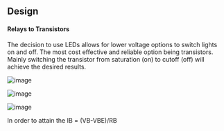 ## Design

#### Relays to Transistors

The decision to use LEDs allows for lower voltage options to switch lights on and off. The most cost effective and reliable option being transistors.
Mainly switching the transistor from saturation (on) to cutoff (off) will achieve the desired results.

![image](https://user-images.githubusercontent.com/55333859/194380885-5f858004-563a-45f3-9f11-a8600dd6bacb.png)

![image](https://user-images.githubusercontent.com/55333859/194440451-07d14b07-0c53-4258-8596-1031ad2374b0.png)

![image](https://user-images.githubusercontent.com/55333859/194440346-0d90a380-8ebf-44c0-81f7-620ca4dfba6b.png)


In order to attain the IB = (VB-VBE)/RB
